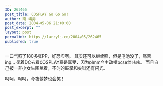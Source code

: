 ```yaml
---
ID: 262465
post_title: COSPLAY Go Go Go!
author: 南 靖男
post_date: 2004-05-06 21:00:00
post_excerpt: ""
layout: post
permalink: https://larryli.cn/2004/05/262465
published: true
---
```

一口气照了180多张PP，好恐怖啊。
其实还可以继续照，但是电池没了，痛苦ing...
带着DC去看COSPLAY真是享受，因为plmm会主动摆pose给咔咔。
而且自己被一群小女生围坐着，不时的鼓掌和尖叫还有闪光。

呵呵，呵呵，今夜做梦也会笑！